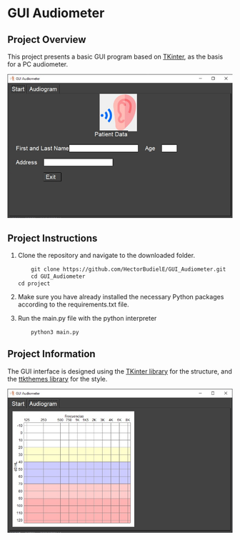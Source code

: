 [//]: # (Image References)

[image1]: ./project/images/sample_GUI.jpg "Sample Output"
[image2]: ./project/images/sample_GUI2.jpg "Sample Output2"


# GUI Audiometer

## Project Overview

This project presents a basic GUI program based on [TKinter](https://docs.python.org/2/library/tkinter.html), as the basis for a PC audiometer. 

![Sample Output][image1]

## Project Instructions

1. Clone the repository and navigate to the downloaded folder.
	
	```	
		git clone https://github.com/HectorBudielE/GUI_Audiometer.git
		cd GUI_Audiometer
    cd project
	```

2. Make sure you have already installed the necessary Python packages according to the requirements.txt file.

3. Run the main.py file with the python interpreter
	
	```
		python3 main.py
	```

## Project Information

The GUI interface is designed using the [TKinter library](https://docs.python.org/2/library/tkinter.html) for the structure, and the [ttkthemes library](https://github.com/RedFantom/ttkthemes) for the style.

![Sample Output][image2]
